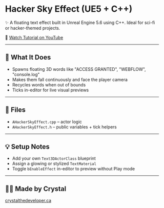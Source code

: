 # Hacker Sky Effect (UE5 + C++)

✨ A floating text effect built in Unreal Engine 5.6 using C++. Ideal for sci-fi or hacker-themed projects.

🎥 [Watch Tutorial on YouTube](https://www.youtube.com/watch?v=lckhaGPBZKs&list=PLRaJi6uOp-KuTW_QbnODoJVioWVc2ylww&index=3)

---

## 🔧 What It Does

- Spawns floating 3D words like "ACCESS GRANTED", "WEBFLOW", "console.log"
- Makes them fall continuously and face the player camera
- Recycles words when out of bounds
- Ticks in-editor for live visual previews

---

## 📁 Files

- `AHackerSkyEffect.cpp` – actor logic
- `AHackerSkyEffect.h` – public variables + tick helpers

---

## 💡 Setup Notes

- Add your own `Text3DActorClass` blueprint
- Assign a glowing or stylized `TextMaterial`
- Toggle `bEnableEffect` in-editor to preview without Play mode

---

## 👩‍💻 Made by Crystal  
[crystalthedeveloper.ca](https://www.crystalthedeveloper.ca)

